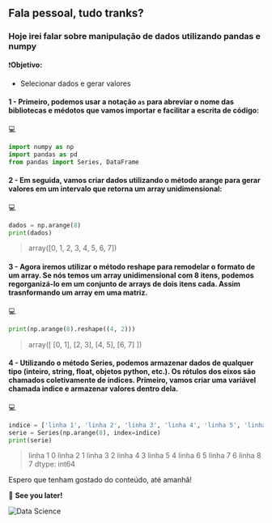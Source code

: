 ## Fala pessoal, tudo tranks?

### Hoje irei falar sobre manipulação de dados utilizando pandas e numpy

:exclamation:**Objetivo:**
- Selecionar dados e gerar valores 


#### 1 - Primeiro, podemos usar a notação `as` para abreviar o nome das bibliotecas e médotos que vamos importar e facilitar a escrita de código:

:computer:
```py
import numpy as np
import pandas as pd
from pandas import Series, DataFrame
```


#### 2 - Em seguida, vamos criar dados utilizando o método arange para gerar valores em um intervalo que retorna um array unidimensional:

:computer:
```py
dados = np.arange(8)
print(dados)
```
>array([0, 1, 2, 3, 4, 5, 6, 7])

#### 3 - Agora iremos utilizar o método reshape para remodelar o formato de um array. Se nós temos um array unidimensional com 8 itens, podemos regorganizá-lo em um conjunto de arrays de dois itens cada. Assim trasnformando um array em uma matriz.

:computer:
```py
print(np.arange(8).reshape((4, 2)))
```
>array([
       [0, 1],
       [2, 3],
       [4, 5],
       [6, 7]
       ])
       


#### 4 - Utilizando o método Series, podemos armazenar dados de qualquer tipo (inteiro, string, float, objetos python, etc.). Os rótulos dos eixos são chamados coletivamente de índices. Primeiro, vamos criar uma variável chamada indice e armazenar valores dentro dela.

:computer:
```py
indice = ['linha 1', 'linha 2', 'linha 3', 'linha 4', 'linha 5', 'linha 6', 'linha 7', 'linha 8']
serie = Series(np.arange(8), index=indice)
print(serie)
```
>linha 1    0
linha 2    1
linha 3    2
linha 4    3
linha 5    4
linha 6    5
linha 7    6
linha 8    7
dtype: int64

Espero que tenham gostado do conteúdo, até amanhã!

🚀 **See you later!**

![Data Science](https://media.licdn.com/dms/image/C4D12AQGD_su1k14bYA/article-cover_image-shrink_600_2000/0/1583217311227?e=2147483647&v=beta&t=s_7cvkGjyfNTp2x6mnsiPFUfbPhWyvnMIavE_na62bE)
